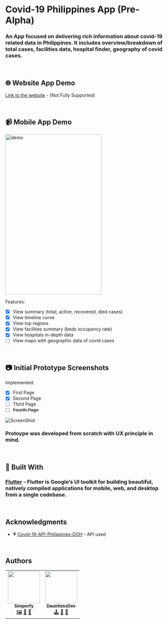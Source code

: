 # Covid-19 Philippines App (Pre-Alpha)

### An App focused on delivering rich information about covid-19 related data in Philippines. It includes overview/breakdown of total cases, facilities data, hospital finder, geography of covid cases.

<br>

## 🌐 Website App Demo

[Link to the website](https://simperfy.github.io/COVID-19-PH-DOH/) - (Not Fully Supported)

<br>

## 📹 Mobile App Demo

<div>
<img src="docs/gifs/page1.gif" alt="demo" height="500" width="300" >
</div>

Features:
- [x] View summary (total, active, recovered, died cases)
- [x] View timeline curve
- [x] View top regions
- [x] View facilities summary (beds occupancy rate)
- [x] View hospitals in-depth data
- [ ] View maps with geographic data of covid cases

<br>

## 📷 Initial Prototype Screenshots

Implemented:
- [x] First Page
- [x] Second Page
- [ ] Third Page
- [ ] ~~Fourth Page~~

![ScreenShot](docs/screenshots/overview.png)
### Protoype was developed from scratch with UX principle in mind.

<br>

## 🔧 Built With

### [Flutter](https://flutter.dev/) - Flutter is Google’s UI toolkit for building beautiful, natively compiled applications for mobile, web, and desktop from a single codebase.

<br>

## Acknowledgments

* 💗 [Covid-19-API-Philippines-DOH](https://github.com/Simperfy/Covid-19-API-Philippines-DOH) - API used

<br>

## Authors

<table>
  <tr>
      <td align="center">
          <a href="https://github.com/Simperfy">
              <img src="https://github.com/Simperfy.png?size=100" width="100px;" alt=""/>
              <br/>
              <sub>
                  <b>Simperfy</b>
              </sub>
          </a>
          <br/>
          <a href="#" title="Frontend">🖼️</a>
          <a href="#" title="Reviewed Pull Requests">👀</a>
          <a href="#" title="Documentation">📖</a>
      </td>
      <td align="center">
          <a href="https://github.com/DauntlessDev">
              <img src="https://github.com/DauntlessDev.png?size=100" width="100px;" alt=""/>
              <br/>
              <sub>
                  <b>DauntlessDev</b>
              </sub>
          </a>
          <br/>
          <a href="#" title="Backend">🕹️</a>
          <a href="#" title="Reviewed Pull Requests">👀</a>
          <a href="#" title="Documentation">📖</a>
      </td>
  </tr>
</table>
